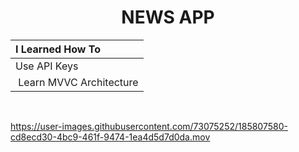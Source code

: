 <h1 align="center">
     NEWS APP
</h1>


| I Learned How To |
| :--- |
| Use API Keys |
| Learn MVVC Architecture |



<br>

https://user-images.githubusercontent.com/73075252/185807580-cd8ecd30-4bc9-461f-9474-1ea4d5d7d0da.mov

